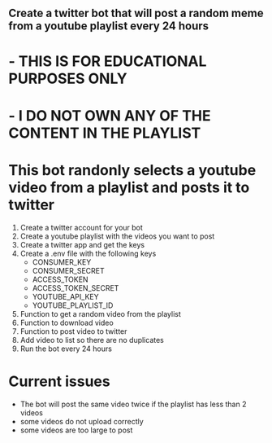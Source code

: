 ## Create a twitter bot that will post a random meme from a youtube playlist every 24 hours
# - THIS IS FOR EDUCATIONAL PURPOSES ONLY
# - I DO NOT OWN ANY OF THE CONTENT IN THE PLAYLIST

# This bot randonly selects a youtube video from a playlist and posts it to twitter

1. Create a twitter account for your bot
2. Create a youtube playlist with the videos you want to post
3. Create a twitter app and get the keys
4. Create a .env file with the following keys
    - CONSUMER_KEY
    - CONSUMER_SECRET
    - ACCESS_TOKEN
    - ACCESS_TOKEN_SECRET
    - YOUTUBE_API_KEY
    - YOUTUBE_PLAYLIST_ID
5. Function to get a random video from the playlist
6. Function to download video
7. Function to post video to twitter
8. Add video to list so there are no duplicates
9. Run the bot every 24 hours

# Current issues
- The bot will post the same video twice if the playlist has less than 2 videos
- some videos do not upload correctly
- some videos are too large to post 